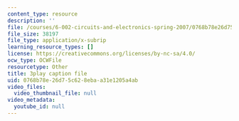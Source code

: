 ```yaml
---
content_type: resource
description: ''
file: /courses/6-002-circuits-and-electronics-spring-2007/0768b78e26d75c628ebaa31e1205a4ab_bX8i2yECWaU.vtt
file_size: 38197
file_type: application/x-subrip
learning_resource_types: []
license: https://creativecommons.org/licenses/by-nc-sa/4.0/
ocw_type: OCWFile
resourcetype: Other
title: 3play caption file
uid: 0768b78e-26d7-5c62-8eba-a31e1205a4ab
video_files:
  video_thumbnail_file: null
video_metadata:
  youtube_id: null
---
```

